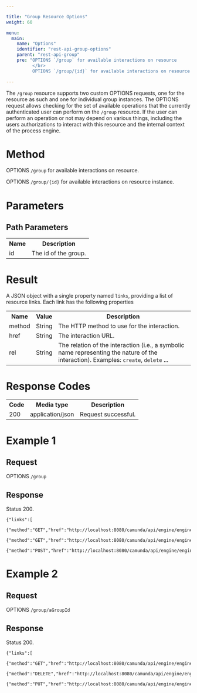 ```yaml
---

title: "Group Resource Options"
weight: 60

menu:
  main:
    name: "Options"
    identifier: "rest-api-group-options"
    parent: "rest-api-group"
    pre: "OPTIONS `/group` for available interactions on resource
          </br>
          OPTIONS `/group/{id}` for available interactions on resource instance"

---
```



The `/group` resource supports two custom OPTIONS requests, one for the resource as such and one for individual group instances. The OPTIONS request allows checking for the set of available operations that the currently authenticated user can perform on the `/group` resource. If the user can perform an operation or not may depend on various things, including the users authorizations to interact with this resource and the internal context of the process engine.

# Method

OPTIONS `/group` for available interactions on resource.

OPTIONS `/group/{id}` for available interactions on resource instance.


# Parameters

## Path Parameters

<table class="table table-striped">
  <tr>
    <th>Name</th>
    <th>Description</th>
  </tr>
  <tr>
    <td>id</td>
    <td>The id of the group.</td>
  </tr>
</table>


# Result

A JSON object with a single property named `links`, providing a list of resource links. Each link has the following properties

<table class="table table-striped">
  <tr>
    <th>Name</th>
    <th>Value</th>
    <th>Description</th>
  </tr>
  <tr>
    <td>method</td>
    <td>String</td>
    <td>The HTTP method to use for the interaction.</td>
  </tr>
  <tr>
    <td>href</td>
    <td>String</td>
    <td>The interaction URL.</td>
  </tr>
  <tr>
    <td>rel</td>
    <td>String</td>
    <td>The relation of the interaction (i.e., a symbolic name representing the nature of the interaction). Examples: <code>create</code>, <code>delete</code> ...</td>
  </tr>
</table>


# Response Codes


<table class="table table-striped">
  <tr>
    <th>Code</th>
    <th>Media type</th>
    <th>Description</th>
  </tr>
  <tr>
    <td>200</td>
    <td>application/json</td>
    <td>Request successful.</td>
  </tr>
</table>


# Example 1


## Request

OPTIONS `/group`

## Response

Status 200.

    {"links":[
        {"method":"GET","href":"http://localhost:8080/camunda/api/engine/engine/default/group","rel":"list"},
        {"method":"GET","href":"http://localhost:8080/camunda/api/engine/engine/default/group/count","rel":"count"},
        {"method":"POST","href":"http://localhost:8080/camunda/api/engine/engine/default/group/create","rel":"create"}]}


# Example 2

## Request

OPTIONS `/group/aGroupId`
## Response

Status 200.

    {"links":[
        {"method":"GET","href":"http://localhost:8080/camunda/api/engine/engine/default/group/aGroupId","rel":"self"},
        {"method":"DELETE","href":"http://localhost:8080/camunda/api/engine/engine/default/group/aGroupId","rel":"delete"},
        {"method":"PUT","href":"http://localhost:8080/camunda/api/engine/engine/default/group/aGroupId","rel":"update"}]}
